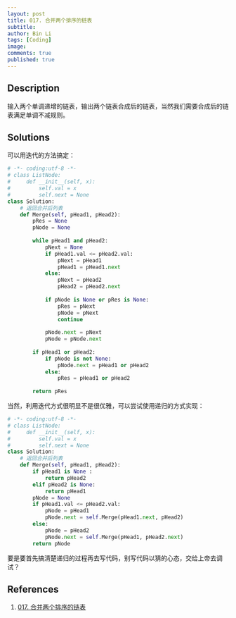 ```yaml
---
layout: post
title: 017. 合并两个排序的链表
subtitle:
author: Bin Li
tags: [Coding]
image: 
comments: true
published: true
---
```


## Description

输入两个单调递增的链表，输出两个链表合成后的链表，当然我们需要合成后的链表满足单调不减规则。

## Solutions

可以用迭代的方法搞定：

```python
# -*- coding:utf-8 -*-
# class ListNode:
#     def __init__(self, x):
#         self.val = x
#         self.next = None
class Solution:
    # 返回合并后列表
    def Merge(self, pHead1, pHead2):
        pRes = None
        pNode = None
        
        while pHead1 and pHead2:
            pNext = None
            if pHead1.val <= pHead2.val:
                pNext = pHead1
                pHead1 = pHead1.next
            else:
                pNext = pHead2
                pHead2 = pHead2.next
            
            if pNode is None or pRes is None:
                pRes = pNext
                pNode = pNext
                continue
            
            pNode.next = pNext
            pNode = pNode.next
        
        if pHead1 or pHead2:
            if pNode is not None:
                pNode.next = pHead1 or pHead2
            else:
                pRes = pHead1 or pHead2
        
        return pRes
```

当然，利用迭代方式很明显不是很优雅，可以尝试使用递归的方式实现：

```python
# -*- coding:utf-8 -*-
# class ListNode:
#     def __init__(self, x):
#         self.val = x
#         self.next = None
class Solution:
    # 返回合并后列表
    def Merge(self, pHead1, pHead2):
        if pHead1 is None :
            return pHead2
        elif pHead2 is None:
            return pHead1
        pNode = None
        if pHead1.val <= pHead2.val:
            pNode = pHead1
            pNode.next = self.Merge(pHead1.next, pHead2)
        else:
            pNode = pHead2
            pNode.next = self.Merge(pHead1, pHead2.next)
        return pNode
```

要是要首先搞清楚递归的过程再去写代码，别写代码以猜的心态，交给上帝去调试？

## References

1. [017. 合并两个排序的链表](https://www.nowcoder.com/practice/d8b6b4358f774294a89de2a6ac4d9337?tpId=13&tqId=11169&rp=1&ru=%2Fta%2Fcoding-interviews&qru=%2Fta%2Fcoding-interviews%2Fquestion-ranking&tPage=1)